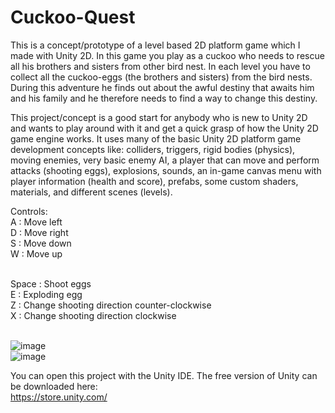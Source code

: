 # Cuckoo-Quest

This is a concept/prototype of a level based 2D platform game which I made with Unity 2D. In this game you play as a cuckoo who needs to rescue all his brothers and sisters from other bird nest. In each level you have to collect all the cuckoo-eggs (the brothers and sisters) from the bird nests. During this adventure he finds out about the awful destiny that awaits him and his family and he therefore needs to find a way to change this destiny. 

This project/concept is a good start for anybody who is new to Unity 2D and wants to play around with it and get a quick grasp of how the Unity 2D game engine works. It uses many of the basic Unity 2D platform game development concepts like: colliders, triggers, rigid bodies (physics), moving enemies, very basic enemy AI, a player that can move and perform attacks (shooting eggs), explosions, sounds, an in-game canvas menu with player information (health and score), prefabs, some custom shaders, materials, and different scenes (levels).

Controls:<br />
A : Move left<br />
D : Move right<br />
S : Move down<br />
W : Move up<br /><br />

Space : Shoot eggs<br />
E : Exploding egg<br />
Z : Change shooting direction counter-clockwise<br />
X : Change shooting direction clockwise<br /><br />

![image](http://www.seportfoliorm.site40.net/Cuckoo-Mania0.jpg)<br />
![image](http://www.seportfoliorm.site40.net/Cuckoo-Mania1.jpg)

You can open this project with the Unity IDE. The free version of Unity can be downloaded here:<br />
https://store.unity.com/

